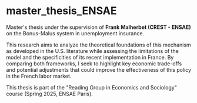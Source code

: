 # master_thesis_ENSAE


Master's thesis under the supervision of **Frank Malherbet (CREST - ENSAE)** on the Bonus-Malus system in unemployment insurance. 

This research aims to analyze the theoretical foundations of this mechanism as developed in the U.S. literature while assessing the limitations of the model and the specificities of its recent implementation in France. By comparing both frameworks, I seek to highlight key economic trade-offs and potential adjustments that could improve the effectiveness of this policy in the French labor market.

This thesis is part of the "Reading Group in Economics and Sociology" course (Spring 2025, ENSAE Paris). 
